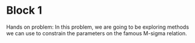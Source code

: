 # Block 1


Hands on problem: In this problem, we are going to be exploring methods we can use to
constrain the parameters on the famous M-sigma relation.
